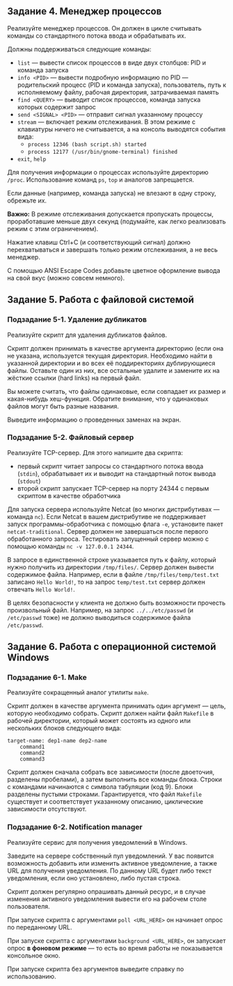 ## Задание 4\. Менеджер процессов

Реализуйте менеджер процессов. Он должен в цикле считывать команды со стандартного потока ввода и обрабатывать их.

Должны поддерживаться следующие команды:

*   `list` — вывести список процессов в виде двух столбцов: PID и команда запуска
*   `info <PID>` — вывести подробную информацию по PID — родительский процесс (PID и команда запуска), пользователь, путь к исполняемому файлу, рабочая директория, затрачиваемая память
*   `find <QUERY>` — выводит список процессов, команда запуска которых содержит запрос
*   `send <SIGNAL> <PID>` — отправит сигнал указанному процессу
*   `stream` — включает режим отслеживания. В этом режиме с клавиатуры ничего не считывается, а на консоль выводятся события вида:
    *   `process 12346 (bash script.sh) started`
    *   `process 12177 (/usr/bin/gnome-terminal) finished`
*   `exit`, `help`

Для получения информации о процессах используйте директорию `/proc`. Использование команд `ps`, `top` и аналогов запрещается.

Если данные (например, команда запуска) не влезают в одну строку, обрежьте их.

**Важно:** В режиме отслеживания допускается пропускать процессы, проработавшие меньше двух секунд (подумайте, как легко реализовать режим с этим ограничением).

Нажатие клавиш Ctrl+C (и соответствующий сигнал) должно перехватываться и завершать только режим отслеживания, а не весь менеджер.

С помощью ANSI Escape Codes добавьте цветное оформление вывода на свой вкус (можно совсем немного).

## Задание 5\. Работа с файловой системой

### Подзадание 5-1\. Удаление дубликатов

Реализуйте скрипт для удаления дубликатов файлов.

Скрипт должен принимать в качестве аргумента директорию (если она не указана, используется текущая директория. Необходимо найти в указанной директории и во всех её поддиректориях дублирующиеся файлы. Оставьте один из них, все остальные удалите и замените их на жёсткие ссылки (hard links) на первый файл.

Вы можете считать, что файлы одинаковые, если совпадает их размер и какая-нибудь хеш-функция. Обратите внимание, что у одинаковых файлов могут быть разные названия.

Выведите информацию о проведенных заменах на экран.

### Подзадание 5-2\. Файловый сервер

Реализуйте TCP-сервер. Для этого напишите два скрипта:

*   первый скрипт читает запросы со стандартного потока ввода (`stdin`), обрабатывает их и выводит на стандартный поток вывода (`stdout`)
*   второй скрипт запускает TCP-сервер на порту 24344 с первым скриптом в качестве обработчика

Для запуска сервера используйте Netcat (во многих дистрибутивах — команда `nc`). Если Netcat в вашем дистрибутиве не поддерживает запуск программы-обработчика с помощью флага `-e`, установите пакет `netcat-traditional`. Сервер должен не завершаться после первого обработанного запроса. Тестировать запущенный сервер можно с помощью команды `nc -v 127.0.0.1 24344`.

В запросе в единственной строке указывается путь к файлу, который нужно получить из директории `/tmp/files/`. Сервер должен вывести содержимое файла. Например, если в файле `/tmp/files/temp/test.txt` записано `Hello World!`, то на запрос `temp/test.txt` сервер должен отвечать `Hello World!`.

В целях безопасности у клиента не должно быть возможности прочесть произвольный файл. Например, на запрос `../../etc/passwd` (и `/etc/passwd` тоже) не должно выводиться содержимое файла `/etc/passwd`.

## Задание 6\. Работа с операционной системой Windows

### Подзадание 6-1\. Make

Реализуйте сокращенный аналог утилиты `make`.

Скрипт должен в качестве аргумента принимать один аргумент — цель, которую необходимо собрать. Скрипт должен найти файл `Makefile` в рабочей директории, который может состоять из одного или нескольких блоков следующего вида:

    target-name: dep1-name dep2-name
    	command1
    	command2
    	command3

Скрипт должен сначала собрать все зависимости (после двоеточия, разделены пробелами), а затем выполнить все команды блока. Строки с командами начинаются с символа табуляции (код 9). Блоки разделены пустыми строками. Гарантируется, что файл `Makefile` существует и соответствует указанному описанию, циклические зависимости отсутствуют.

### Подзадание 6-2\. Notification manager

Реализуйте сервис для получения уведомлений в Windows.

Заведите на сервере собственный пул уведомлений. У вас появится возможность добавить или изменить активное уведомление, а также URL для получения уведомления. По данному URL будет либо текст уведомления, если оно установлено, либо пустая строка.

Скрипт должен регулярно опрашивать данный ресурс, и в случае изменения активного уведомления вывести его на рабочем столе пользователя.

При запуске скрипта с аргументами `poll <URL_HERE>` он начинает опрос по переданному URL.

При запуске скрипта с аргументами `background <URL_HERE>`, он запускает опрос **в фоновом режиме** — то есть во время работы не показывается консольное окно.

При запуске скрипта без аргументов выведите справку по использованию.
